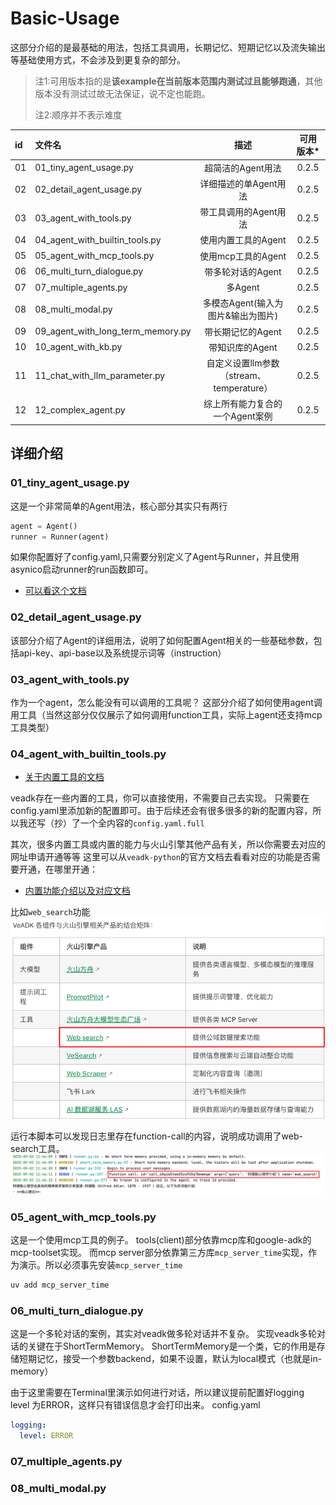 # Basic-Usage

这部分介绍的是最基础的用法，包括工具调用，长期记忆、短期记忆以及流失输出等基础使用方式，不会涉及到更复杂的部分。

> 注1:可用版本指的是**该example在当前版本范围内测试过且能够跑通**，其他版本没有测试过故无法保证，说不定也能跑。
> 
> 注2:顺序并不表示难度

| id | 文件名                                  |               描述               | 可用版本* |
|:---|:-------------------------------------|:------------------------------:|:---:|
| 01 | 01_tiny_agent_usage.py               |          超简洁的Agent用法           | 0.2.5 |
| 02 | 02_detail_agent_usage.py             |         详细描述的单Agent用法          | 0.2.5 |
| 03 | 03_agent_with_tools.py               |         带工具调用的Agent用法          | 0.2.5 |
| 04 | 04_agent_with_builtin_tools.py       |          使用内置工具的Agent          | 0.2.5 |
| 05 | 05_agent_with_mcp_tools.py           |         使用mcp工具的Agent          | 0.2.5 |
| 06 | 06_multi_turn_dialogue.py |          带多轮对话的Agent           | 0.2.5 |
| 07 | 07_multiple_agents.py                |             多Agent             | 0.2.5 |
| 08 | 08_multi_modal.py                    |     多模态Agent(输入为图片&输出为图片)      | 0.2.5|
| 09 | 09_agent_with_long_term_memory.py    |          带长期记忆的Agent           | 0.2.5 |
| 10 | 10_agent_with_kb.py                  |           带知识库的Agent           | 0.2.5 |
| 11 | 11_chat_with_llm_parameter.py        | 自定义设置llm参数（stream、temperature） | 0.2.5 |
| 12 | 12_complex_agent.py                  |       综上所有能力复合的一个Agent案例       | 0.2.5 |


## 详细介绍

### 01_tiny_agent_usage.py


这是一个非常简单的Agent用法，核心部分其实只有两行
```python
agent = Agent()
runner = Runner(agent)
```
如果你配置好了config.yaml,只需要分别定义了Agent与Runner，并且使用asynico启动runner的run函数即可。
- [可以看这个文档](https://volcengine.github.io/veadk-python/introduction.html#agent)

### 02_detail_agent_usage.py

该部分介绍了Agent的详细用法，说明了如何配置Agent相关的一些基础参数，包括api-key、api-base以及系统提示词等（instruction）


### 03_agent_with_tools.py

作为一个agent，怎么能没有可以调用的工具呢？
这部分介绍了如何使用agent调用工具（当然这部分仅仅展示了如何调用function工具，实际上agent还支持mcp工具类型）


### 04_agent_with_builtin_tools.py

- [关于内置工具的文档](https://volcengine.github.io/veadk-python/tool.html#%E5%86%85%E7%BD%AE%E5%B7%A5%E5%85%B7)

veadk存在一些内置的工具，你可以直接使用，不需要自己去实现。
只需要在config.yaml里添加新的配置即可。由于后续还会有很多很多的新的配置内容，所以我还写（抄）了一个全内容的`config.yaml.full`

其次，很多内置工具或内置的能力与火山引擎其他产品有关，所以你需要去对应的网址申请开通等等
这里可以从`veadk-python`的官方文档去看看对应的功能是否需要开通，在哪里开通：
- [内置功能介绍以及对应文档](https://volcengine.github.io/veadk-python/introduction.html)

比如`web_search`功能
![web_search](images/img-04-a.png)

运行本脚本可以发现日志里存在function-call的内容，说明成功调用了web-search工具。
![web_search](images/img-04-b.png)

### 05_agent_with_mcp_tools.py

这是一个使用mcp工具的例子。
tools(client)部分依靠mcp库和google-adk的mcp-toolset实现。
而mcp server部分依靠第三方库`mcp_server_time`实现，作为演示。所以必须事先安装`mcp_server_time`
```bash
uv add mcp_server_time
```


### 06_multi_turn_dialogue.py

这是一个多轮对话的案例，其实对veadk做多轮对话并不复杂。
实现veadk多轮对话的关键在于ShortTermMemory。
ShortTermMemory是一个类，它的作用是存储短期记忆，接受一个参数backend，如果不设置，默认为local模式（也就是in-memory）

由于这里需要在Terminal里演示如何进行对话，所以建议提前配置好logging level 为ERROR，这样只有错误信息才会打印出来。
config.yaml
```yaml
logging:
  level: ERROR
```


### 07_multiple_agents.py


### 08_multi_modal.py

